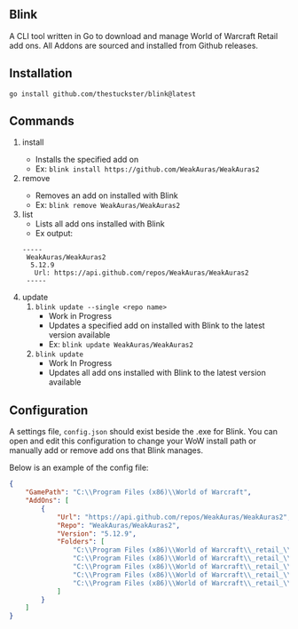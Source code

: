 Blink
---

A CLI tool written in Go to download and manage World of Warcraft Retail add ons. All Addons are sourced
and installed from Github releases.

## Installation
`go install github.com/thestuckster/blink@latest`

## Commands
1. install <github url>
   * Installs the specified add on 
   * Ex: `blink install https://github.com/WeakAuras/WeakAuras2`
2. remove <repo name>
   * Removes an add on installed with Blink
   * Ex: `blink remove WeakAuras/WeakAuras2`
3. list
   * Lists all add ons installed with Blink
   * Ex output: 
   ```
   -----
    WeakAuras/WeakAuras2
     5.12.9
      Url: https://api.github.com/repos/WeakAuras/WeakAuras2
    -----
   ```
4. update
   1. `blink update --single <repo name>` 
      * Work in Progress
      * Updates a specified add on installed with Blink to the latest version available
      * Ex: `blink update WeakAuras/WeakAuras2`
   2. `blink update`
      * Work In Progress
      * Updates all add ons installed with Blink to the latest version available

## Configuration

A settings file, `config.json` should exist beside the .exe for Blink. You can open and edit this configuration to 
change your WoW install path or manually add or remove add ons that Blink manages.

Below is an example of the config file:
```json
{
    "GamePath": "C:\\Program Files (x86)\\World of Warcraft",
    "AddOns": [
        {
            "Url": "https://api.github.com/repos/WeakAuras/WeakAuras2",
            "Repo": "WeakAuras/WeakAuras2",
            "Version": "5.12.9",
            "Folders": [
                "C:\\Program Files (x86)\\World of Warcraft\\_retail_\\Interface\\AddOns\\WeakAuras",
                "C:\\Program Files (x86)\\World of Warcraft\\_retail_\\Interface\\AddOns\\WeakAurasArchive",
                "C:\\Program Files (x86)\\World of Warcraft\\_retail_\\Interface\\AddOns\\WeakAurasModelPaths",
                "C:\\Program Files (x86)\\World of Warcraft\\_retail_\\Interface\\AddOns\\WeakAurasOptions",
                "C:\\Program Files (x86)\\World of Warcraft\\_retail_\\Interface\\AddOns\\WeakAurasTemplates"
            ]
        }
    ]
}
```